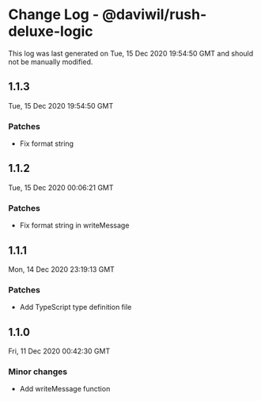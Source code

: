 # Change Log - @daviwil/rush-deluxe-logic

This log was last generated on Tue, 15 Dec 2020 19:54:50 GMT and should not be manually modified.

## 1.1.3
Tue, 15 Dec 2020 19:54:50 GMT

### Patches

- Fix format string

## 1.1.2
Tue, 15 Dec 2020 00:06:21 GMT

### Patches

- Fix format string in writeMessage

## 1.1.1
Mon, 14 Dec 2020 23:19:13 GMT

### Patches

- Add TypeScript type definition file

## 1.1.0
Fri, 11 Dec 2020 00:42:30 GMT

### Minor changes

- Add writeMessage function

